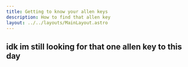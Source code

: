```yaml
---
title: Getting to know your allen keys
description: How to find that allen key
layout: ../../layouts/MainLayout.astro
---
```


## idk im still looking for that one allen key to this day